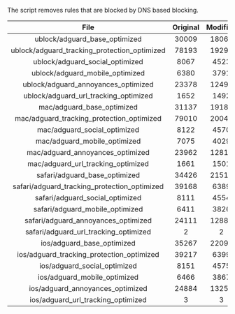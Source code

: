 The script removes rules that are blocked by DNS based blocking.


| File | Original | Modified |
|:----:|:-----:|:-----:|
| ublock/adguard_base_optimized | 30009 | 18063 |
| ublock/adguard_tracking_protection_optimized | 78193 | 19294 |
| ublock/adguard_social_optimized | 8067 | 4523 |
| ublock/adguard_mobile_optimized | 6380 | 3791 |
| ublock/adguard_annoyances_optimized | 23378 | 12496 |
| ublock/adguard_url_tracking_optimized | 1652 | 1492 |
| mac/adguard_base_optimized | 31137 | 19187 |
| mac/adguard_tracking_protection_optimized | 79010 | 20040 |
| mac/adguard_social_optimized | 8122 | 4570 |
| mac/adguard_mobile_optimized | 7075 | 4029 |
| mac/adguard_annoyances_optimized | 23962 | 12817 |
| mac/adguard_url_tracking_optimized | 1661 | 1501 |
| safari/adguard_base_optimized | 34426 | 21513 |
| safari/adguard_tracking_protection_optimized | 39168 | 6389 |
| safari/adguard_social_optimized | 8111 | 4554 |
| safari/adguard_mobile_optimized | 6411 | 3826 |
| safari/adguard_annoyances_optimized | 24111 | 12889 |
| safari/adguard_url_tracking_optimized | 2 | 2 |
| ios/adguard_base_optimized | 35267 | 22091 |
| ios/adguard_tracking_protection_optimized | 39217 | 6399 |
| ios/adguard_social_optimized | 8151 | 4575 |
| ios/adguard_mobile_optimized | 6466 | 3867 |
| ios/adguard_annoyances_optimized | 24884 | 13252 |
| ios/adguard_url_tracking_optimized | 3 | 3 |